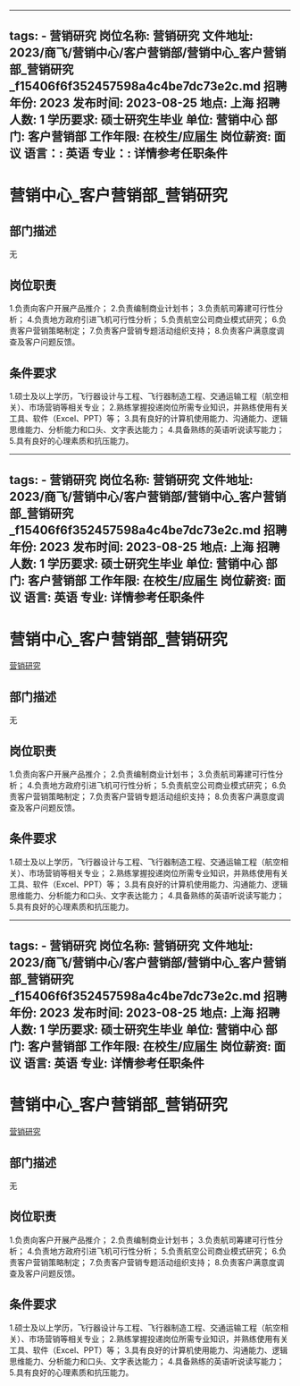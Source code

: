
---
tags:
    - 营销研究
岗位名称: 营销研究
文件地址: 2023/商飞/营销中心/客户营销部/营销中心_客户营销部_营销研究_f15406f6f352457598a4c4be7dc73e2c.md
招聘年份: 2023
发布时间: 2023-08-25
地点: 上海
招聘人数: 1
学历要求: 硕士研究生毕业
单位: 营销中心
部门: 客户营销部
工作年限: 在校生/应届生
岗位薪资: 面议
语言：: 英语
专业：: 详情参考任职条件
---

# 营销中心_客户营销部_营销研究

## 部门描述

无

## 岗位职责

1.负责向客户开展产品推介；
 2.负责编制商业计划书；
 3.负责航司筹建可行性分析；
 4.负责地方政府引进飞机可行性分析；
 5.负责航空公司商业模式研究；
 6.负责客户营销策略制定；
 7.负责客户营销专题活动组织支持；
 8.负责客户满意度调查及客户问题反馈。

 ## 条件要求

1.硕士及以上学历，飞行器设计与工程、飞行器制造工程、交通运输工程（航空相关）、市场营销等相关专业；
 2.熟练掌握投递岗位所需专业知识，并熟练使用有关工具、软件（Excel、PPT）等；
 3.具有良好的计算机使用能力、沟通能力、逻辑思维能力、分析能力和口头、文字表达能力；
 4.具备熟练的英语听说读写能力；
 5.具有良好的心理素质和抗压能力。

---
tags:
    - 营销研究
岗位名称: 营销研究
文件地址: 2023/商飞/营销中心/客户营销部/营销中心_客户营销部_营销研究_f15406f6f352457598a4c4be7dc73e2c.md
招聘年份: 2023
发布时间: 2023-08-25
地点: 上海
招聘人数: 1
学历要求: 硕士研究生毕业
单位: 营销中心
部门: 客户营销部
工作年限: 在校生/应届生
岗位薪资: 面议
语言: 英语
专业: 详情参考任职条件
---

# 营销中心_客户营销部_营销研究

[营销研究](http://zhaopin.comac.cc/zp/ct/out/position/positionDetail?planid=f15406f6f352457598a4c4be7dc73e2c)

## 部门描述

无

## 岗位职责

1.负责向客户开展产品推介；
 2.负责编制商业计划书；
 3.负责航司筹建可行性分析；
 4.负责地方政府引进飞机可行性分析；
 5.负责航空公司商业模式研究；
 6.负责客户营销策略制定；
 7.负责客户营销专题活动组织支持；
 8.负责客户满意度调查及客户问题反馈。

 ## 条件要求

1.硕士及以上学历，飞行器设计与工程、飞行器制造工程、交通运输工程（航空相关）、市场营销等相关专业；
 2.熟练掌握投递岗位所需专业知识，并熟练使用有关工具、软件（Excel、PPT）等；
 3.具有良好的计算机使用能力、沟通能力、逻辑思维能力、分析能力和口头、文字表达能力；
 4.具备熟练的英语听说读写能力；
 5.具有良好的心理素质和抗压能力。

---
tags:
    - 营销研究
岗位名称: 营销研究
文件地址: 2023/商飞/营销中心/客户营销部/营销中心_客户营销部_营销研究_f15406f6f352457598a4c4be7dc73e2c.md
招聘年份: 2023
发布时间: 2023-08-25
地点: 上海
招聘人数: 1
学历要求: 硕士研究生毕业
单位: 营销中心
部门: 客户营销部
工作年限: 在校生/应届生
岗位薪资: 面议
语言: 英语
专业: 详情参考任职条件
---

# 营销中心_客户营销部_营销研究

[营销研究](http://zhaopin.comac.cc/zp/ct/out/position/positionDetail?planid=f15406f6f352457598a4c4be7dc73e2c)


## 部门描述

无

## 岗位职责

1.负责向客户开展产品推介；
 2.负责编制商业计划书；
 3.负责航司筹建可行性分析；
 4.负责地方政府引进飞机可行性分析；
 5.负责航空公司商业模式研究；
 6.负责客户营销策略制定；
 7.负责客户营销专题活动组织支持；
 8.负责客户满意度调查及客户问题反馈。

 ## 条件要求

1.硕士及以上学历，飞行器设计与工程、飞行器制造工程、交通运输工程（航空相关）、市场营销等相关专业；
 2.熟练掌握投递岗位所需专业知识，并熟练使用有关工具、软件（Excel、PPT）等；
 3.具有良好的计算机使用能力、沟通能力、逻辑思维能力、分析能力和口头、文字表达能力；
 4.具备熟练的英语听说读写能力；
 5.具有良好的心理素质和抗压能力。
